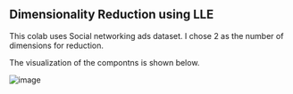 ## Dimensionality Reduction using LLE

This colab uses Social networking ads dataset. I chose 2 as the number of dimensions for reduction.

The visualization of the compontns is shown below.

![image](https://github.com/AdityaKulkarni/sjsu/assets/25547842/0c0b9154-7df2-4fe1-ace6-277dfe4758c8)
